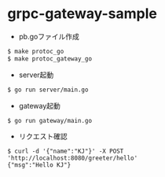 # grpc-gateway-sample

- pb.goファイル作成

```sh
$ make protoc_go
$ make protoc_gateway_go
```

- server起動

```sh
$ go run server/main.go
```

- gateway起動

```sh
$ go run gateway/main.go
```

- リクエスト確認

```
$ curl -d '{"name":"KJ"}' -X POST 'http://localhost:8080/greeter/hello'
{"msg":"Hello KJ"}
```


